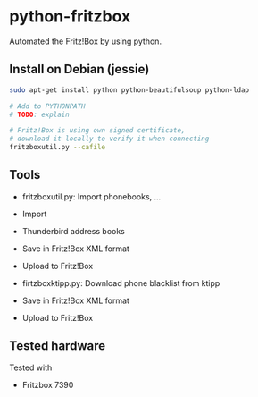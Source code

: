 # python-fritzbox
Automated the Fritz!Box by using python.


## Install on Debian (jessie)
```bash
sudo apt-get install python python-beautifulsoup python-ldap

# Add to PYTHONPATH
# TODO: explain

# Fritz!Box is using own signed certificate,
# download it locally to verify it when connecting
fritzboxutil.py --cafile
```


## Tools
- fritzboxutil.py: Import phonebooks, ...
 - Import
  - Thunderbird address books
 - Save in Fritz!Box XML format
 - Upload to Fritz!Box

- firtzboxktipp.py: Download phone blacklist from ktipp
 - Save in Fritz!Box XML format
 - Upload to Fritz!Box
 

## Tested hardware
Tested with
- Fritzbox 7390


